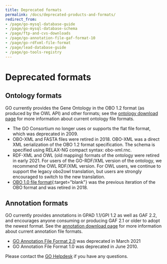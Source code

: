 ```yaml
---
title: Deprecated formats
permalink: /docs/deprecated-products-and-formats/
redirect_from: 
- /page/go-mysql-database-guide
- /page/go-mysql-database-schema
- /page/ftp-and-cvs-downloads
- /page/go-annotation-file-gaf-format-10
- /page/go-rdfxml-file-format
- /page/lead-database-guide
- /page/go-tools-registry
---
```

<!--This page has been merged with the GO Archives page as of July 2024-->





# Deprecated formats

## Ontology formats

GO currently provides the Gene Ontology in the OBO 1.2 format (as produced by the OWL API) and other formats; see the [ontology download page](/docs/download-ontology/) for more information about current ontology file formats. 

+ The GO Consortium no longer uses or supports the flat file format, which was deprecated in 2009.
+ OBO-XML and FASTA files were retired in 2018.   OBO-XML was a direct XML serialization of the OBO 1.2 format specification. The schema is specified using RELAX-NG compact syntax: obo-xml.rnc.
+ RDF-XML and OWL (old mapping) formats of the ontology were retired in early 2021. For users of the GO-RDF/XML version of the ontology, we recommend the OWL RDF/XML version. For OWL users, we continue to support the legacy obo2owl translation, but users are strongly encouraged to switch to the new translation. 
+ [OBO 1.0 file format](http://owlcollab.github.io/oboformat/doc/GO.format.obo-1_0.html){:target="blank"} was the previous iteration of the OBO format and was retired in 2018.

## Annotation formats

GO currently provides annotations in GPAD 1.1/GPI 1.2 as well as GAF 2.2, and encourages anyone consuming or producing GAF 2.1 or older to adopt the newest format. See the [annotation download page](/docs/download-go-annotations/) for more information about current annotation file formats.

+  [GO Annotation File Format 2.0](/docs/go-annotation-file-gaf-format-2.0/) was deprecated in March 2021 
+  GO Annotation File Format 1.0 was deprecated in June 2010. 

Please contact the <a href="http://help.geneontology.org">GO Helpdesk</a> if you have any questions.
